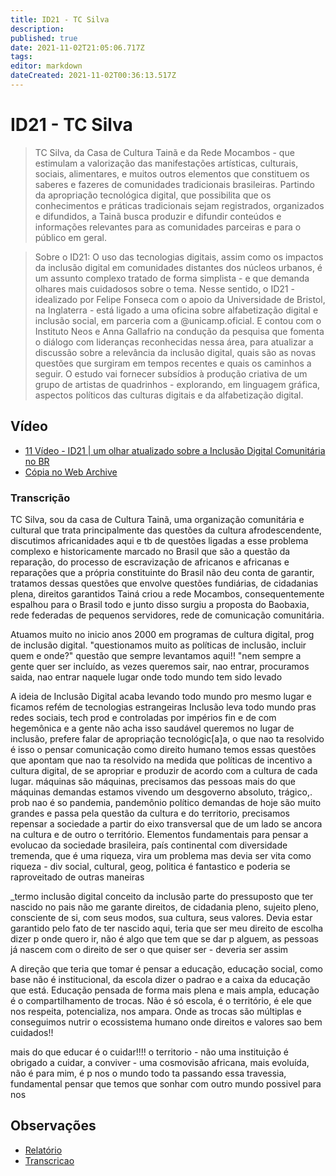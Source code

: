 ```yaml
---
title: ID21 - TC Silva
description: 
published: true
date: 2021-11-02T21:05:06.717Z
tags: 
editor: markdown
dateCreated: 2021-11-02T00:36:13.517Z
---
```


# ID21 - TC Silva

> TC Silva, da Casa de Cultura Tainã e da Rede Mocambos - que estimulam a valorização das manifestações artísticas, culturais, sociais, alimentares, e muitos outros elementos que constituem os saberes e fazeres de comunidades tradicionais brasileiras. Partindo da apropriação tecnológica digital, que possibilita que os conhecimentos e práticas tradicionais sejam registrados, organizados e difundidos, a Tainã busca produzir e difundir conteúdos e informações relevantes para as comunidades parceiras e para o público em geral.  

> Sobre o ID21:
O uso das tecnologias digitais, assim como os impactos da inclusão digital em comunidades distantes dos núcleos urbanos, é um assunto complexo tratado de forma simplista - e que demanda olhares mais cuidadosos sobre o tema.
Nesse sentido, o ID21 - idealizado por Felipe Fonseca com o apoio da Universidade de Bristol, na Inglaterra - está ligado a uma oficina sobre alfabetização digital e inclusão social, em parceria com a @unicamp.oficial. E contou com o Instituto Neos e Anna Gallafrio na condução da pesquisa que fomenta o diálogo com lideranças reconhecidas nessa área, para atualizar a discussão sobre a relevância da inclusão digital, quais são as novas questões que surgiram em tempos recentes e quais os caminhos a seguir.
O estudo vai fornecer subsídios à produção criativa de um grupo de artistas de quadrinhos - explorando, em linguagem gráfica, aspectos políticos das culturas digitais e da alfabetização digital.  

## Vídeo
 - [11 Vídeo - ID21 | um olhar atualizado sobre a Inclusão Digital Comunitária no BR](https://www.youtube.com/watch?v=MB2JfOTS82g&t=288s)
 - [Cópia no Web Archive](https://archive.org/details/id21-videos/id21_tc-taina.mov)

### Transcrição
TC Silva, sou da casa de Cultura Tainã, uma organização comunitária e cultural que trata principalmente das questões da cultura afrodescendente, discutimos africanidades aqui e tb de questões ligadas a esse problema complexo e historicamente marcado no Brasil que são a questão da reparação, do processo de escravização de africanos e africanas e reparações que a própria constituinte do Brasil não deu conta de garantir, tratamos dessas questões que envolve questões fundiárias, de cidadanias plena, direitos garantidos
Tainá criou a rede Mocambos, consequentemente espalhou para o Brasil todo e junto disso surgiu a proposta do Baobaxia, rede federadas de pequenos servidores, rede de comunicação comunitária. 

Atuamos muito no inicio anos 2000 em programas de cultura digital, prog de inclusão digital. 
"questionamos muito as políticas de inclusão, incluir quem e onde?" questão que sempre levantamos aqui!!
"nem sempre a gente quer ser incluído, as vezes queremos sair, nao entrar, procuramos saida, nao entrar naquele lugar onde todo mundo tem sido levado

A ideia de Inclusão Digital acaba levando todo mundo pro mesmo lugar e ficamos refém de tecnologias estrangeiras
Inclusão leva todo mundo pras redes sociais, tech prod e controladas por impérios fin e de com hegemônica e a gente não acha isso saudável 
queremos no lugar de inclusão, prefere falar de apropriação tecnológic[a]a, o que nao ta resolvido é isso  o pensar comunicação como direito humano
temos essas questões que apontam que nao ta resolvido na medida que políticas de incentivo a cultura digital, de se apropriar e produzir de acordo com a cultura de cada lugar. máquinas são máquinas, precisamos das pessoas mais do que máquinas
demandas 
estamos vivendo um desgoverno absoluto, trágico,. prob nao é so pandemia, pandemônio político
demandas de hoje são muito grandes e passa pela questão da cultura e do territorio, precisamos repensar a sociedade a partir do eixo transversal que de um lado se ancora na cultura e de outro o território. Elementos fundamentais para pensar a evolucao da sociedade brasileira, país continental com diversidade tremenda, que é uma riqueza, vira um problema mas devia ser vita como riqueza - div social, cultural, geog, politica é fantastico e poderia se raproveitado de outras maneiras

_termo inclusão digital
conceito da inclusão parte do pressuposto que ter nascido no pais não me garante direitos, de cidadania pleno, sujeito pleno, consciente de si, com seus modos, sua cultura, seus valores. Devia estar garantido pelo fato de ter nascido aqui, teria que ser meu direito de escolha dizer p onde quero ir, não é algo que tem que se dar p alguem, as pessoas já nascem com o direito de ser o que quiser ser - deveria ser assim

A direção que teria que tomar é pensar a educação, educação social, como base não é institucional, da escola dizer o padrao e a caixa da educação que está. Educação pensada de forma mais plena e mais ampla, educação é o compartilhamento de trocas. Não é só escola, é o território, é ele que nos respeita, potencializa, nos ampara. Onde as trocas são múltiplas e conseguimos nutrir o ecossistema humano onde direitos e valores sao bem cuidados!!

mais do que educar é o cuidar!!!! o territorio - não uma instituição 
é obrigado a cuidar, a conviver - uma cosmovisão africana, mais evoluída, não é para mim, é p nos
o mundo todo ta passando essa travessia, fundamental pensar que temos que sonhar com outro mundo possivel para nos

## Observações

 - [Relatório](https://archive.org/details/ID21_0-5/video)
 - [Transcricao](https://archive.org/details/transcricoes-inclusao-digital-critical-data-comics/Transcricao-TC-Silva) 

